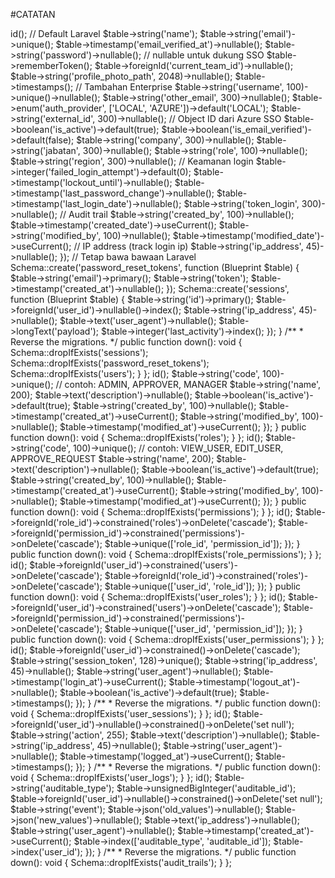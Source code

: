#CATATAN

<?php

use Illuminate\Database\Migrations\Migration;
use Illuminate\Database\Schema\Blueprint;
use Illuminate\Support\Facades\Schema;

return new class extends Migration
{
    /**
     * Run the migrations.
     */
    public function up(): void
    {
        Schema::create('users', function (Blueprint $table) {
            $table->id();

            // Default Laravel
            $table->string('name');
            $table->string('email')->unique();
            $table->timestamp('email_verified_at')->nullable();
            $table->string('password')->nullable(); // nullable untuk dukung SSO
            $table->rememberToken();
            $table->foreignId('current_team_id')->nullable();
            $table->string('profile_photo_path', 2048)->nullable();
            $table->timestamps();

            // Tambahan Enterprise
            $table->string('username', 100)->unique()->nullable();
            $table->string('other_email', 300)->nullable();

            $table->enum('auth_provider', ['LOCAL', 'AZURE'])->default('LOCAL');
            $table->string('external_id', 300)->nullable(); // Object ID dari Azure SSO

            $table->boolean('is_active')->default(true);
            $table->boolean('is_email_verified')->default(false);

            $table->string('company', 300)->nullable();
            $table->string('jabatan', 300)->nullable();
            $table->string('role', 100)->nullable();
            $table->string('region', 300)->nullable();

            // Keamanan login
            $table->integer('failed_login_attempt')->default(0);
            $table->timestamp('lockout_until')->nullable();
            $table->timestamp('last_password_change')->nullable();
            $table->timestamp('last_login_date')->nullable();
            $table->string('token_login', 300)->nullable();

            // Audit trail
            $table->string('created_by', 100)->nullable();
            $table->timestamp('created_date')->useCurrent();
            $table->string('modified_by', 100)->nullable();
            $table->timestamp('modified_date')->useCurrent();

            // IP address (track login ip)
            $table->string('ip_address', 45)->nullable();
        });

        // Tetap bawa bawaan Laravel
        Schema::create('password_reset_tokens', function (Blueprint $table) {
            $table->string('email')->primary();
            $table->string('token');
            $table->timestamp('created_at')->nullable();
        });

        Schema::create('sessions', function (Blueprint $table) {
            $table->string('id')->primary();
            $table->foreignId('user_id')->nullable()->index();
            $table->string('ip_address', 45)->nullable();
            $table->text('user_agent')->nullable();
            $table->longText('payload');
            $table->integer('last_activity')->index();
        });
    }

    /**
     * Reverse the migrations.
     */
    public function down(): void
    {
        Schema::dropIfExists('sessions');
        Schema::dropIfExists('password_reset_tokens');
        Schema::dropIfExists('users');
    }
};


<?php

use Illuminate\Database\Migrations\Migration;
use Illuminate\Database\Schema\Blueprint;
use Illuminate\Support\Facades\Schema;

return new class extends Migration
{
    public function up(): void
    {
        Schema::create('roles', function (Blueprint $table) {
            $table->id();
            $table->string('code', 100)->unique(); // contoh: ADMIN, APPROVER, MANAGER
            $table->string('name', 200);
            $table->text('description')->nullable();
            $table->boolean('is_active')->default(true);
            $table->string('created_by', 100)->nullable();
            $table->timestamp('created_at')->useCurrent();
            $table->string('modified_by', 100)->nullable();
            $table->timestamp('modified_at')->useCurrent();
        });
    }

    public function down(): void
    {
        Schema::dropIfExists('roles');
    }
};


<?php

use Illuminate\Database\Migrations\Migration;
use Illuminate\Database\Schema\Blueprint;
use Illuminate\Support\Facades\Schema;

return new class extends Migration
{
    public function up(): void
    {
        Schema::create('permissions', function (Blueprint $table) {
            $table->id();
            $table->string('code', 100)->unique(); // contoh: VIEW_USER, EDIT_USER, APPROVE_REQUEST
            $table->string('name', 200);
            $table->text('description')->nullable();
            $table->boolean('is_active')->default(true);
            $table->string('created_by', 100)->nullable();
            $table->timestamp('created_at')->useCurrent();
            $table->string('modified_by', 100)->nullable();
            $table->timestamp('modified_at')->useCurrent();
        });
    }

    public function down(): void
    {
        Schema::dropIfExists('permissions');
    }
};



<?php

use Illuminate\Database\Migrations\Migration;
use Illuminate\Database\Schema\Blueprint;
use Illuminate\Support\Facades\Schema;

return new class extends Migration
{
    public function up(): void
    {
        Schema::create('role_permissions', function (Blueprint $table) {
            $table->id();
            $table->foreignId('role_id')->constrained('roles')->onDelete('cascade');
            $table->foreignId('permission_id')->constrained('permissions')->onDelete('cascade');
            $table->unique(['role_id', 'permission_id']);
        });
    }

    public function down(): void
    {
        Schema::dropIfExists('role_permissions');
    }
};


<?php

use Illuminate\Database\Migrations\Migration;
use Illuminate\Database\Schema\Blueprint;
use Illuminate\Support\Facades\Schema;

return new class extends Migration
{
    public function up(): void
    {
        Schema::create('user_roles', function (Blueprint $table) {
            $table->id();
            $table->foreignId('user_id')->constrained('users')->onDelete('cascade');
            $table->foreignId('role_id')->constrained('roles')->onDelete('cascade');
            $table->unique(['user_id', 'role_id']);
        });
    }

    public function down(): void
    {
        Schema::dropIfExists('user_roles');
    }
};


<?php

use Illuminate\Database\Migrations\Migration;
use Illuminate\Database\Schema\Blueprint;
use Illuminate\Support\Facades\Schema;

return new class extends Migration
{
    public function up(): void
    {
        Schema::create('user_permissions', function (Blueprint $table) {
            $table->id();
            $table->foreignId('user_id')->constrained('users')->onDelete('cascade');
            $table->foreignId('permission_id')->constrained('permissions')->onDelete('cascade');
            $table->unique(['user_id', 'permission_id']);
        });
    }

    public function down(): void
    {
        Schema::dropIfExists('user_permissions');
    }
};


<?php

use Illuminate\Database\Migrations\Migration;
use Illuminate\Database\Schema\Blueprint;
use Illuminate\Support\Facades\Schema;

return new class extends Migration
{
    /**
     * Run the migrations.
     */
    public function up(): void
    {
        Schema::create('user_sessions', function (Blueprint $table) {
            $table->id();
            $table->foreignId('user_id')->constrained()->onDelete('cascade');
            $table->string('session_token', 128)->unique();
            $table->string('ip_address', 45)->nullable();
            $table->string('user_agent')->nullable();
            $table->timestamp('login_at')->useCurrent();
            $table->timestamp('logout_at')->nullable();
            $table->boolean('is_active')->default(true);
            $table->timestamps();
        });
    }

    /**
     * Reverse the migrations.
     */
    public function down(): void
    {
        Schema::dropIfExists('user_sessions');
    }
};



<?php

use Illuminate\Database\Migrations\Migration;
use Illuminate\Database\Schema\Blueprint;
use Illuminate\Support\Facades\Schema;

return new class extends Migration
{
    /**
     * Run the migrations.
     */
    public function up(): void
    {
        Schema::create('user_logs', function (Blueprint $table) {
            $table->id();
            $table->foreignId('user_id')->nullable()->constrained()->onDelete('set null');
            $table->string('action', 255);
            $table->text('description')->nullable();
            $table->string('ip_address', 45)->nullable();
            $table->string('user_agent')->nullable();
            $table->timestamp('logged_at')->useCurrent();
            $table->timestamps();
        });
    }

    /**
     * Reverse the migrations.
     */
    public function down(): void
    {
        Schema::dropIfExists('user_logs');
    }
};



<?php

use Illuminate\Database\Migrations\Migration;
use Illuminate\Database\Schema\Blueprint;
use Illuminate\Support\Facades\Schema;

return new class extends Migration
{
    /**
     * Run the migrations.
     */
    public function up(): void
    {
        Schema::create('audit_trails', function (Blueprint $table) {
            $table->id();
            $table->string('auditable_type');
            $table->unsignedBigInteger('auditable_id');
            $table->foreignId('user_id')->nullable()->constrained()->onDelete('set null');
            $table->string('event');
            $table->json('old_values')->nullable();
            $table->json('new_values')->nullable();
            $table->text('ip_address')->nullable();
            $table->string('user_agent')->nullable();
            $table->timestamp('created_at')->useCurrent();

            $table->index(['auditable_type', 'auditable_id']);
            $table->index('user_id');
        });
    }

    /**
     * Reverse the migrations.
     */
    public function down(): void
    {
        Schema::dropIfExists('audit_trails');
    }
};